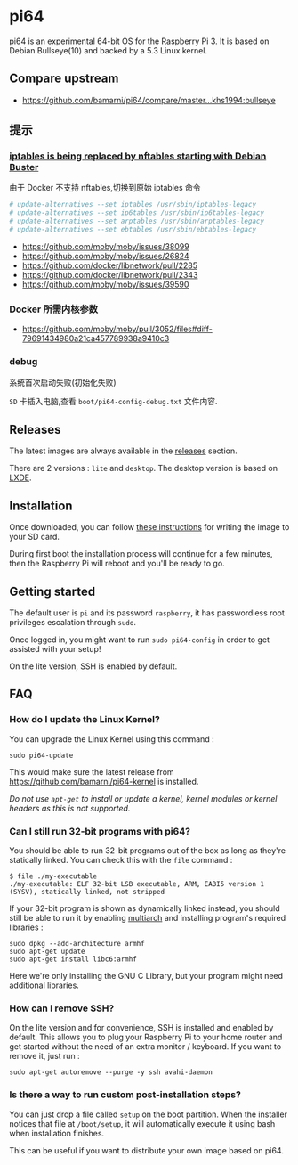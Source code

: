 # pi64

pi64 is an experimental 64-bit OS for the Raspberry Pi 3. It is based on Debian Bullseye(10) and backed by a 5.3 Linux kernel.

## Compare upstream

* https://github.com/bamarni/pi64/compare/master...khs1994:bullseye

## 提示

### [iptables is being replaced by nftables starting with Debian Buster](https://wiki.debian.org/iptables)

由于 Docker 不支持 nftables,切换到原始 iptables 命令

```bash
# update-alternatives --set iptables /usr/sbin/iptables-legacy
# update-alternatives --set ip6tables /usr/sbin/ip6tables-legacy
# update-alternatives --set arptables /usr/sbin/arptables-legacy
# update-alternatives --set ebtables /usr/sbin/ebtables-legacy
```

* https://github.com/moby/moby/issues/38099
* https://github.com/moby/moby/issues/26824
* https://github.com/docker/libnetwork/pull/2285
* https://github.com/docker/libnetwork/pull/2343
* https://github.com/moby/moby/issues/39590

### Docker 所需内核参数

* https://github.com/moby/moby/pull/3052/files#diff-79691434980a21ca457789938a9410c3

### debug

系统首次启动失败(初始化失败)

`SD` 卡插入电脑,查看 `boot/pi64-config-debug.txt` 文件内容.

## Releases

The latest images are always available in the [releases](https://github.com/bamarni/pi64/releases) section.

There are 2 versions : `lite` and `desktop`. The desktop version is based on [LXDE](http://lxde.org/).

## Installation

Once downloaded, you can follow [these instructions](https://www.raspberrypi.org/documentation/installation/installing-images/README.md) for writing the image to your SD card.

During first boot the installation process will continue for a few minutes, then the Raspberry Pi will reboot and you'll be ready to go.

## Getting started

The default user is `pi` and its password `raspberry`, it has passwordless root privileges escalation through `sudo`.

Once logged in, you might want to run `sudo pi64-config` in order to get assisted with your setup!

On the lite version, SSH is enabled by default.

## FAQ

### How do I update the Linux Kernel?

You can upgrade the Linux Kernel using this command :

    sudo pi64-update

This would make sure the latest release from https://github.com/bamarni/pi64-kernel is installed.

*Do not use `apt-get` to install or update a kernel, kernel modules or kernel headers as this is not supported.*

### Can I still run 32-bit programs with pi64?

You should be able to run 32-bit programs out of the box as long as they're statically linked. You can check this with the `file` command :

    $ file ./my-executable
    ./my-executable: ELF 32-bit LSB executable, ARM, EABI5 version 1 (SYSV), statically linked, not stripped

If your 32-bit program is shown as dynamically linked instead, you should still be able to run it by enabling [multiarch](https://wiki.debian.org/Multiarch/HOWTO) and installing program's required libraries :

    sudo dpkg --add-architecture armhf
    sudo apt-get update
    sudo apt-get install libc6:armhf

Here we're only installing the GNU C Library, but your program might need additional libraries.

### How can I remove SSH?

On the lite version and for convenience, SSH is installed and enabled by default. This allows you to plug your Raspberry Pi to your home router and get started without the need
of an extra monitor / keyboard. If you want to remove it, just run :

    sudo apt-get autoremove --purge -y ssh avahi-daemon

### Is there a way to run custom post-installation steps?

You can just drop a file called `setup` on the boot partition. When the installer notices that file at `/boot/setup`, it will automatically execute it using bash when installation finishes.

This can be useful if you want to distribute your own image based on pi64.
